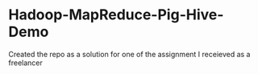 # Hadoop-MapReduce-Pig-Hive-Demo
Created the repo as a solution for one of the assignment I receieved as a freelancer
